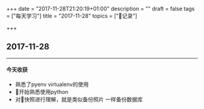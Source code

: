 +++
date = "2017-11-28T21:20:19+01:00"
description = ""
draft = false
tags = ["每天学习"]
title = "2017-11-28"
topics = ["记录"]

+++

## 2017-11-28

---
#### 今天收获

* 熟悉了pyenv virtualenv的使用
* 开始熟悉使用python
* 对快照进行理解，就是类似备份照片 一样备份数据库
